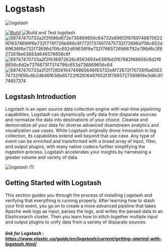 # Logstash

![logstash](https://user-images.githubusercontent.com/62883434/221395304-bf82abf5-d138-4f29-ba75-c121c4d54b8e.png)


[![Build](https://github.com/logfellow/logstash-logback-encoder/workflows/build/badge.svg?branch=main)](https://github.com/logfellow/logstash-logback-encoder/actions)
![Build and Test logstash](https://github.com/opensearch-project/logstash-output-opensearch/actions/workflows/CI.yml/badge.svg)
![68747470733a2f2f696d672e736869656c64732e696f2f6769746875622f616374696f6e732f776f726b666c6f772f7374617475732f73696d706c652d69636f6e732f73696d706c652d69636f6e732f7665726966792e796d6c3f6272616e63683d646576656c6f](https://user-images.githubusercontent.com/62883434/221395341-6eebf67c-ac10-4f5b-b348-bdc994998ec7.svg)
![68747470733a2f2f636972636c6563692e636f6d2f67682f68656c6d2f68656c6d2e7376673f7374796c653d736869656c64](https://user-images.githubusercontent.com/62883434/221395348-82a3d61f-167c-43be-ad55-6c2d7625bfc1.svg)
![68747470733a2f2f72656164746865646f63732e6f72672f70726f6a656374732f656c6b2d646f636b65722f62616467652f3f76657273696f6e3d6c6174657374](https://user-images.githubusercontent.com/62883434/221395351-5bf82f3d-3156-4bee-8be4-ddc74b6c0f9d.svg)



## Logstash Introduction
Logstash is an open source data collection engine with real-time pipelining capabilities.
Logstash can dynamically unify data from disparate sources and normalize the data into destinations of your choice.
Cleanse and democratize all your data for diverse advanced downstream analytics and visualization use cases.
While Logstash originally drove innovation in log collection, its capabilities extend well beyond that use case.
Any type of event can be enriched and transformed with a broad array of input, filter, and output plugins, with many native codecs further simplifying the ingestion process.
Logstash accelerates your insights by harnessing a greater volume and variety of data.

![logstash (1)](https://user-images.githubusercontent.com/62883434/221395320-b827f949-742b-49b5-b1a9-ac6a95ea54d5.png)

## Getting Started with Logstash
This section guides you through the process of installing Logstash and verifying that everything is running properly.
After learning how to stash your first event, you go on to create a more advanced pipeline that takes Apache web logs as input, parses the logs, and writes the parsed data to an Elasticsearch cluster.
Then you learn how to stitch together multiple input and output plugins to unify data from a variety of disparate sources.
##### link for Logstash : https://www.elastic.co/guide/en/logstash/current/getting-started-with-logstash.html/  
